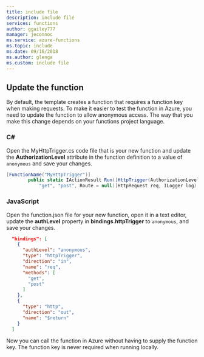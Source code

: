```yaml
---
title: include file
description: include file
services: functions
author: ggailey777
manager: jeconnoc
ms.service: azure-functions
ms.topic: include
ms.date: 09/16/2018
ms.author: glenga
ms.custom: include file
---
```


## Update the function

By default, the template creates a function that requires a function key when making requests. To make it easier to test the function in Azure, you need to update the function to allow anonymous access. The way that you make this change depends on your functions project language.

### C\#

Open the MyHttpTrigger.cs code file that is your new function and update the **AuthorizationLevel** attribute in the function definition to a value of `anonymous` and save your changes.

```csharp
[FunctionName("MyHttpTrigger")]
        public static IActionResult Run([HttpTrigger(AuthorizationLevel.Anonymous, 
            "get", "post", Route = null)]HttpRequest req, ILogger log)
```

### JavaScript

Open the function.json file for your new function, open it in a text editor, update the **authLevel** property in **bindings.httpTrigger** to `anonymous`, and save your changes.

```json
  "bindings": [
    {
      "authLevel": "anonymous",
      "type": "httpTrigger",
      "direction": "in",
      "name": "req",
      "methods": [
        "get",
        "post"
      ]
    },
    {
      "type": "http",
      "direction": "out",
      "name": "$return"
    }
  ]
```

Now you can call the function in Azure without having to supply the function key. The function key is never required when running locally.

